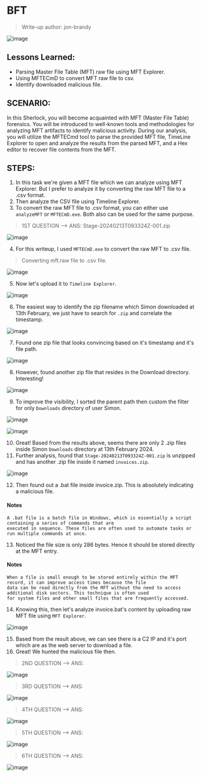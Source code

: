 # BFT
> Write-up author: jon-brandy

![image](https://github.com/jon-brandy/hackthebox/assets/70703371/bfaf309d-3852-4098-ba7f-fe722f04cb51)


## Lessons Learned:
- Parsing Master File Table (MFT) raw file using MFT Explorer.
- Using MFTECmD to convert MFT raw file to csv.
- Identify downloaded malicious file.

## SCENARIO:

In this Sherlock, you will become acquainted with MFT (Master File Table) forensics. You will be introduced to well-known tools 
and methodologies for analyzing MFT artifacts to identify malicious activity. During our analysis, you will utilize the MFTECmd 
tool to parse the provided MFT file, TimeLine Explorer to open and analyze the results from the parsed MFT, and a Hex editor 
to recover file contents from the MFT.


## STEPS:
1. In this task we're given a MFT file which we can analyze using MFT Explorer. But I prefer to analyze it by converting the raw MFT file to a .csv format.
2. Then analyze the CSV file using Timeline Explorer.
3. To convert the raw MFT file to .csv format, you can either use `analyzeMFT` or `MFTECmD.exe`. Both also can be used for the same purpose.

> 1ST QUESTION --> ANS: Stage-20240213T093324Z-001.zip

![image](https://github.com/jon-brandy/hackthebox/assets/70703371/c6838e00-5a77-458f-ab52-7d544a525ebe)


4. For this writeup, I used `MFTECmD.exe` to convert the raw MFT to .csv file.

> Converting mft.raw file to .csv file.

![image](https://github.com/jon-brandy/hackthebox/assets/70703371/a5a79e2f-1029-4a2c-9df4-ed1ea2968957)


5. Now let's upload it to `Timeline Explorer`.

![image](https://github.com/jon-brandy/hackthebox/assets/70703371/39d7836a-1b65-4c79-93c4-f8381a708ac6)


6. The easiest way to identify the zip filename which Simon downloaded at 13th February, we just have to search for `.zip` and correlate the timestamp.

![image](https://github.com/jon-brandy/hackthebox/assets/70703371/86a998d8-397d-4c1a-9303-8ed5fb95a88e)


7. Found one zip file that looks convincing based on it's timestamp and it's file path.

![image](https://github.com/jon-brandy/hackthebox/assets/70703371/e1bf4356-751f-4e34-99f2-12aee2bb2dd3)


8. However, found another zip file that resides in the Download directory. Interesting!

![image](https://github.com/jon-brandy/hackthebox/assets/70703371/2edaf7cc-e593-4b47-ab45-e932e82fc40b)


9. To improve the visibility, I sorted the parent path then custom the filter for only `Downloads` directory of user Simon.

![image](https://github.com/jon-brandy/hackthebox/assets/70703371/97f3315b-4b05-4a83-abab-48ce65dcea44)

![image](https://github.com/jon-brandy/hackthebox/assets/70703371/c9715566-3d7b-430b-840f-1bc6bb5df538)



10. Great! Based from the results above, seems there are only 2 .zip files inside Simon `Downloads` directory at 13th February 2024.
11. Further analysis, found that `Stage-20240213T093324Z-001.zip` is unzipped and has another .zip file inside it named `invoices.zip`.

![image](https://github.com/jon-brandy/hackthebox/assets/70703371/9631bebb-c611-461e-9ebf-399e505e1e2e)


12. Then found out a .bat file inside invoice.zip. This is absolutely indicating a malicious file.

#### Notes

```
A .bat file is a batch file in Windows, which is essentially a script containing a series of commands that are
executed in sequence. These files are often used to automate tasks or run multiple commands at once.
```

13. Noticed the file size is only 286 bytes. Hence it should be stored directly at the MFT entry.

#### Notes

```
When a file is small enough to be stored entirely within the MFT record, it can improve access times because the file
data can be read directly from the MFT without the need to access additional disk sectors. This technique is often used
for system files and other small files that are frequently accessed.
```


14. Knowing this, then let's analyze invoice.bat's content by uploading raw MFT file using `MFT Explorer`.

![image](https://github.com/jon-brandy/hackthebox/assets/70703371/bae66771-6510-4e1d-a827-553cc186c664)


15. Based from the result above, we can see there is a C2 IP and it's port which are as the web server to download a file.
16. Great! We hunted the malicious file then.

> 2ND QUESTION --> ANS:

![image](https://github.com/jon-brandy/hackthebox/assets/70703371/67acd946-ad3b-464d-8721-009130d27a14)


> 3RD QUESTION --> ANS:

![image](https://github.com/jon-brandy/hackthebox/assets/70703371/d4bfc30b-fbfc-4c8d-aff7-f625a576de33)


> 4TH QUESTION --> ANS:

![image](https://github.com/jon-brandy/hackthebox/assets/70703371/832cd8ff-b6c5-46a6-b1fe-e295b84ae818)



> 5TH QUESTION --> ANS:

![image](https://github.com/jon-brandy/hackthebox/assets/70703371/082f4e7c-4f96-4172-b568-ac812da368b1)



> 6TH QUESTION --> ANS:

![image](https://github.com/jon-brandy/hackthebox/assets/70703371/47ac6334-4072-46e0-ba7d-e5be553442f4)

